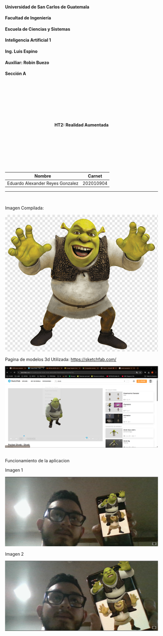#### Universidad de San Carlos de Guatemala
#### Facultad de Ingeniería
#### Escuela de Ciencias y Sistemas
#### Inteligencia Artificial 1
#### Ing. Luis Espino
#### Auxiliar: Robin Buezo
#### Sección A
<br><br><br><br><br><br><br>
<p style="text-align: center;"><strong> HT2: Realidad Aumentada<br>
</strong></p>
<br><br><br><br><br><br><br>

| Nombre                              | Carnet    |
| :---:                               |  :----:   |
| Eduardo Alexander Reyes Gonzalez    | 202010904 |

<hr>
<br>

Imagen Compilada: <br>

![Imagen](assets/imagen.png)
<br>


Pagina de modelos 3d Utilizada: 
https://sketchfab.com/

![Imagen](assets/Paginamodelos.png)


<br>
Funcionamiento de la aplicacion

Imagen 1

![Imagen](assets/funcionamiento1.png)

Imagen 2

![Imagen](assets/funcionamiento2.png)